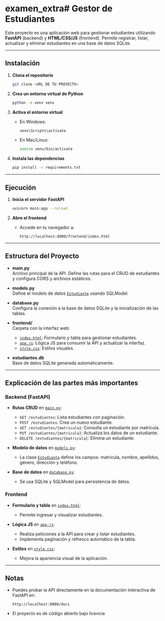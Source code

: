 # examen_extra# Gestor de Estudiantes

Este proyecto es una aplicación web para gestionar estudiantes utilizando **FastAPI** (backend) y **HTML/CSS/JS** (frontend). Permite registrar, listar, actualizar y eliminar estudiantes en una base de datos SQLite.

---

## Instalación

1. **Clona el repositorio**
   ```sh
   git clone <URL DE TU PROYECTO>
   ```

2. **Crea un entorno virtual de Python**
   ```sh
   python -m venv venv
   ```

3. **Activa el entorno virtual**
   - En Windows:
     ```sh
     venv\Scripts\activate
     ```
   - En Mac/Linux:
     ```sh
     source venv/bin/activate
     ```

4. **Instala las dependencias**
   ```sh
   pip install -r requirements.txt
   ```

---

## Ejecución

1. **Inicia el servidor FastAPI**
   ```sh
   uvicorn main:app --reload
   ```

2. **Abre el frontend**
   - Accede en tu navegador a:  
     ```
     http://localhost:8000/frontend/index.html
     ```

---

## Estructura del Proyecto

- **main.py**  
  Archivo principal de la API. Define las rutas para el CRUD de estudiantes y configura CORS y archivos estáticos.

- **models.py**  
  Define el modelo de datos [`Estudiante`](models.py) usando SQLModel.

- **database.py**  
  Configura la conexión a la base de datos SQLite y la inicialización de las tablas.

- **frontend/**  
  Carpeta con la interfaz web:
  - [`index.html`](frontend/index.html): Formulario y tabla para gestionar estudiantes.
  - [`app.js`](frontend/app.js): Lógica JS para consumir la API y actualizar la interfaz.
  - [`style.css`](frontend/style.css): Estilos visuales.

- **estudiantes.db**  
  Base de datos SQLite generada automáticamente.

---

## Explicación de las partes más importantes

### Backend (FastAPI)
- **Rutas CRUD** en [`main.py`](main.py):
  - `GET /estudiantes`: Lista estudiantes con paginación.
  - `POST /estudiantes`: Crea un nuevo estudiante.
  - `GET /estudiantes/{matricula}`: Consulta un estudiante por matrícula.
  - `PUT /estudiantes/{matricula}`: Actualiza los datos de un estudiante.
  - `DELETE /estudiantes/{matricula}`: Elimina un estudiante.

- **Modelo de datos** en [`models.py`](models.py):
  - La clase [`Estudiante`](models.py) define los campos: matrícula, nombre, apellidos, género, dirección y teléfono.

- **Base de datos** en [`database.py`](database.py):
  - Se usa SQLite y SQLModel para persistencia de datos.

### Frontend
- **Formulario y tabla** en [`index.html`](frontend/index.html):
  - Permite ingresar y visualizar estudiantes.

- **Lógica JS** en [`app.js`](frontend/app.js):
  - Realiza peticiones a la API para crear y listar estudiantes.
  - Implementa paginación y refresco automático de la tabla.

- **Estilos** en [`style.css`](frontend/style.css):
  - Mejora la apariencia visual de la aplicación.

---

## Notas

- Puedes probar la API directamente en la documentación interactiva de FastAPI en:  
  ```
  http://localhost:8000/docs
  ```
- El proyecto es de código abierto bajo licencia

